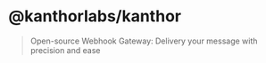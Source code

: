 # @kanthorlabs/kanthor

> Open-source Webhook Gateway: Delivery your message with precision and ease
